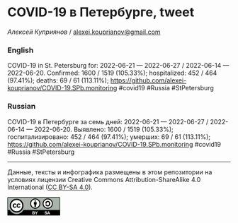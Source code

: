 COVID-19 в Петербурге, tweet
============================

*Алексей Куприянов* /
<a href="mailto:alexei.kouprianov@gmail.com" class="email">alexei.kouprianov@gmail.com</a>

### English

COVID-19 in St. Petersburg for: 2022-06-21 — 2022-06-27 / 2022-06-14 —
2022-06-20. Сonfirmed: 1600 / 1519 (105.33%); hospitalized: 452 / 464
(97.41%); deaths: 69 / 61 (113.11%);
<a href="https://github.com/alexei-kouprianov/COVID-19.SPb.monitoring" class="uri">https://github.com/alexei-kouprianov/COVID-19.SPb.monitoring</a>
\#covid19 \#Russia \#StPetersburg

### Russian

COVID-19 в Петербурге за семь дней: 2022-06-21 — 2022-06-27 / 2022-06-14
— 2022-06-20. Выявлено: 1600 / 1519 (105.33%); госпитализировано: 452 /
464 (97.41%); умерших: 69 / 61 (113.11%);
<a href="https://github.com/alexei-kouprianov/COVID-19.SPb.monitoring" class="uri">https://github.com/alexei-kouprianov/COVID-19.SPb.monitoring</a>
\#covid19 \#Russia \#StPetersburg

------------------------------------------------------------------------

Данные, тексты и инфографика размещены в этом репозитории на условиях
лицензии Creative Commons Attribution-ShareAlike 4.0 International ([CC
BY-SA 4.0](https://creativecommons.org/licenses/by-sa/4.0/)).

![](../misc/CC-BY-SA-icon.png "CC-BY-SA")
